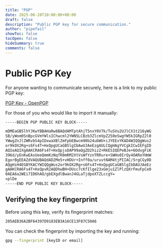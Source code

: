 ```yaml
---
title: "PGP"
date: 2025-06-28T10:00:00+00:00
draft: false
description: "Public PGP key for secure communication."
author: "pipefail"
showToc: false
tocOpen: false
hideSummary: true
comments: false
---
```


# Public PGP Key

For anyone wanting to communicate securely, here is a link to my public PGP key:

[PGP Key - OpenPGP](https://keys.openpgp.org/vks/v1/by-fingerprint/205AEB36A2BF64397D9183EB3A16CE13F87C50A6)


For those of you who would like to import it manually:

```bash
-----BEGIN PGP PUBLIC KEY BLOCK-----

mDMEaGB5lhYJKwYBBAHaRw8BAQdAMTptAhjT5nxY0V7k/TuSVu2UJlCX1t216yWG
SB/yWom0SnBpcGVmYWlsIChwcml2YWN5LCBzb3ZlcmVpZ250eSwgYW5kIGRpZ2l0
YWwgZnJlZWRvbS4pIDxwaXBlZmFpbEBwcm90b24ubWU+iJYEExYKAD4WIQQgWus2
or9kOX2Rg+s6Fs4T+HxQpgUCaGB5lgIbAwUJAeEzgAULCQgHAgYVCgkICwIEFgID
AQIeAQIXgAAKCRA6Fs4T+HxQpjsDAP99aQgZD2hizZ+RKESIQEPeBJe+6OdvgFiK
396d/yEnKwEAsUeeQmmKzNqfR0mRM2XtVsWfYznTRRure+SWHo0IrQy4OARoYHmW
EgorBgEEAZdVAQUBAQdAD2Me5+vHDUr+Inff0a/uruvtNAM4tjPIIAC/5rgCGy0D
AQgHiH4EGBYKACYWIQQgWus2or9kOX2Rg+s6Fs4T+HxQpgUCaGB5lgIbDAUJAeEz
gAAKCRA6Fs4T+HxQpvR2AQDhwBH+DUsc7cKfIlge23xGmju1ZlPlzQXrFmuFpCe0
0AEA6a2WEi7ID6hAO/gbEXgdlBwanJ4GLaTjdpoXTZLccgY=
=plDe
-----END PGP PUBLIC KEY BLOCK-----
```


## Verifying the key fingerprint

Before using this key, verify its fingerprint matches:

```bash
205AEB36A2BF64397D9183EB3A16CE13F87C50A6
```


You can check the fingerprint by importing the key and running:

```bash
gpg --fingerprint [keyID or email]
```
